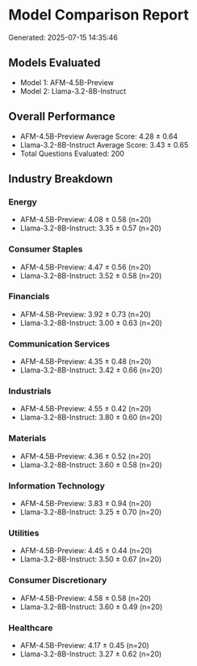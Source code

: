 
# Model Comparison Report
Generated: 2025-07-15 14:35:46

## Models Evaluated
- Model 1: AFM-4.5B-Preview
- Model 2: Llama-3.2-8B-Instruct

## Overall Performance
- AFM-4.5B-Preview Average Score: 4.28 ± 0.64
- Llama-3.2-8B-Instruct Average Score: 3.43 ± 0.65
- Total Questions Evaluated: 200

## Industry Breakdown

### Energy
- AFM-4.5B-Preview: 4.08 ± 0.58 (n=20)
- Llama-3.2-8B-Instruct: 3.35 ± 0.57 (n=20)

### Consumer Staples
- AFM-4.5B-Preview: 4.47 ± 0.56 (n=20)
- Llama-3.2-8B-Instruct: 3.52 ± 0.58 (n=20)

### Financials
- AFM-4.5B-Preview: 3.92 ± 0.73 (n=20)
- Llama-3.2-8B-Instruct: 3.00 ± 0.63 (n=20)

### Communication Services
- AFM-4.5B-Preview: 4.35 ± 0.48 (n=20)
- Llama-3.2-8B-Instruct: 3.42 ± 0.66 (n=20)

### Industrials
- AFM-4.5B-Preview: 4.55 ± 0.42 (n=20)
- Llama-3.2-8B-Instruct: 3.80 ± 0.60 (n=20)

### Materials
- AFM-4.5B-Preview: 4.36 ± 0.52 (n=20)
- Llama-3.2-8B-Instruct: 3.60 ± 0.58 (n=20)

### Information Technology
- AFM-4.5B-Preview: 3.83 ± 0.94 (n=20)
- Llama-3.2-8B-Instruct: 3.25 ± 0.70 (n=20)

### Utilities
- AFM-4.5B-Preview: 4.45 ± 0.44 (n=20)
- Llama-3.2-8B-Instruct: 3.50 ± 0.67 (n=20)

### Consumer Discretionary
- AFM-4.5B-Preview: 4.58 ± 0.58 (n=20)
- Llama-3.2-8B-Instruct: 3.60 ± 0.49 (n=20)

### Healthcare
- AFM-4.5B-Preview: 4.17 ± 0.45 (n=20)
- Llama-3.2-8B-Instruct: 3.27 ± 0.62 (n=20)
